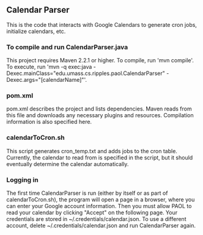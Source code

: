 ## Calendar Parser
This is the code that interacts with Google Calendars to generate cron jobs, initialize calendars, etc.

### To compile and run CalendarParser.java
This project requires Maven 2.2.1 or higher. To compile, run 'mvn compile'. To execute, run 'mvn -q exec:java -Dexec.mainClass="edu.umass.cs.ripples.paol.CalendarParser" -Dexec.args="[calendarName]"'.

### pom.xml
pom.xml describes the project and lists dependencies. Maven reads from this file and downloads any necessary plugins and resources. Compilation information is also specified here.

### calendarToCron.sh
This script generates cron_temp.txt and adds jobs to the cron table. Currently, the calendar to read from is specified in the script, but it should eventually determine the calendar automatically.

### Logging in
The first time CalendarParser is run (either by itself or as part of calendarToCron.sh), the program will open a page in a browser, where you can enter your Google account information. Then you must allow PAOL to read your calendar by clicking "Accept" on the following page. Your credentials are stored in ~/.credentials/calendar.json. To use a different account, delete ~/.credentials/calendar.json and run CalendarParser again.
